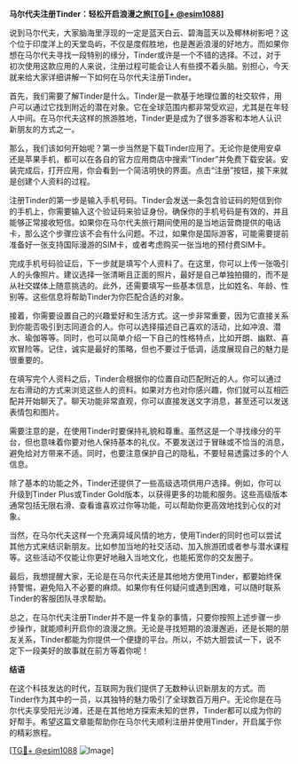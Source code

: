 **马尔代夫注册Tinder：轻松开启浪漫之旅[[TG💪+ @esim1088](https://t.me/s/esim1088)]**

说到马尔代夫，大家脑海里浮现的一定是蓝天白云、碧海蓝天以及椰林树影吧？这个位于印度洋上的天堂岛屿，不仅是度假胜地，也是邂逅浪漫的好地方。而如果你想在马尔代夫寻找一段特别的缘分，Tinder或许是一个不错的选择。不过，对于初次使用这款应用的人来说，注册过程可能会让人有些摸不着头脑。别担心，今天就来给大家详细讲解一下如何在马尔代夫注册Tinder。

首先，我们需要了解Tinder是什么。Tinder是一款基于地理位置的社交软件，用户可以通过它找到附近的潜在对象。它在全球范围内都非常受欢迎，尤其是在年轻人中间。在马尔代夫这样的旅游胜地，Tinder更是成为了很多游客和本地人认识新朋友的方式之一。

那么，我们该如何开始呢？第一步当然是下载Tinder应用了。无论你是使用安卓还是苹果手机，都可以在各自的官方应用商店中搜索“Tinder”并免费下载安装。安装完成后，打开应用，你会看到一个简洁明快的界面。点击“注册”按钮，接下来就是创建个人资料的过程。

注册Tinder的第一步是输入手机号码。Tinder会发送一条包含验证码的短信到你的手机上，你需要输入这个验证码来验证身份。确保你的手机号码是有效的，并且能够正常接收短信。如果你在马尔代夫旅行期间使用的是当地运营商提供的电话卡，那么这个步骤应该不会有什么问题。不过，如果你是国际游客，可能需要提前准备好一张支持国际漫游的SIM卡，或者考虑购买一张当地的预付费SIM卡。

完成手机号码验证后，下一步就是填写个人资料了。在这里，你可以上传一张吸引人的头像照片。建议选择一张清晰且正面的照片，最好是自己单独拍摄的，而不是从社交媒体上随意挑选的。此外，还需要填写一些基本信息，比如姓名、年龄、性别等。这些信息将帮助Tinder为你匹配合适的对象。

接着，你需要设置自己的兴趣爱好和生活方式。这一步非常重要，因为它直接关系到你能否吸引到志同道合的人。你可以选择描述自己喜欢的活动，比如冲浪、潜水、瑜伽等等。同时，也可以简单介绍一下自己的性格特点，比如开朗、幽默、喜欢冒险等。记住，诚实是最好的策略，但也不要过于低调，适度展现自己的魅力是很重要的。

在填写完个人资料之后，Tinder会根据你的位置自动匹配附近的人。你可以通过左右滑动的方式来浏览这些人的资料。如果对方也对你感兴趣，你们就可以互相匹配并开始聊天了。聊天功能非常直观，你可以直接发送文字消息，甚至还可以发送表情包和图片。

需要注意的是，在使用Tinder时要保持礼貌和尊重。虽然这是一个寻找缘分的平台，但也意味着你要对他人保持基本的礼仪。不要发送过于冒昧或不恰当的消息，避免给对方带来不适。同时，也要注意保护自己的隐私，不要轻易透露过多的个人信息。

除了基本的功能之外，Tinder还提供了一些高级选项供用户选择。例如，你可以升级到Tinder Plus或Tinder Gold版本，以获得更多的功能和服务。这些高级版本通常包括无限右滑、查看谁喜欢过你等功能，可以帮助你更高效地找到心仪的对象。

当然，在马尔代夫这样一个充满异域风情的地方，使用Tinder的同时也可以尝试其他方式来结识新朋友。比如参加当地的社交活动、加入旅游团或者参与潜水课程等。这些活动不仅能让你更好地融入当地文化，也能拓宽你的交友圈子。

最后，我想提醒大家，无论是在马尔代夫还是其他地方使用Tinder，都要始终保持警惕，避免陷入不必要的麻烦。如果你有任何疑问或遇到困难，可以随时联系Tinder的客服团队寻求帮助。

总之，在马尔代夫注册Tinder并不是一件复杂的事情，只要你按照上述步骤一步步操作，就能顺利开启你的浪漫之旅。无论是寻找短期的浪漫邂逅，还是长期的朋友关系，Tinder都能为你提供一个便捷的平台。所以，不妨大胆尝试一下，说不定下一段美好的故事就在前方等着你呢！

**结语**

在这个科技发达的时代，互联网为我们提供了无数种认识新朋友的方式。而Tinder作为其中的一员，以其独特的魅力吸引了全球数百万用户。无论你是在马尔代夫享受阳光沙滩，还是在其他地方探索未知的世界，Tinder都可以成为你的好帮手。希望这篇文章能帮助你在马尔代夫顺利注册并使用Tinder，开启属于你的精彩旅程。

[[TG💪+ @esim1088](https://t.me/s/esim1088) ![Image](https://i.postimg.cc/4NQfJmqS/Snipaste-2025-05-13-00-14-12.png)]
